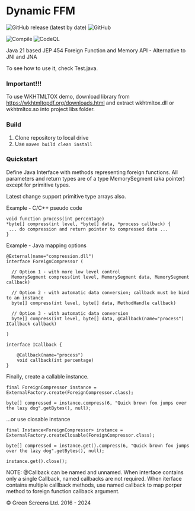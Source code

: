 # Dynamic FFM

![GitHub release (latest by date)](https://img.shields.io/github/v/release/greenscreens-io/dynamic-fmm?style=plastic)
![GitHub](https://img.shields.io/github/license/greenscreens-io/dynamic-fmm?style=plastic)

![Compile](https://github.com/greenscreens-io/dynamic-fmm/workflows/Compile/badge.svg?branch=master) 
![CodeQL](https://github.com/greenscreens-io/dynamic-fmm/workflows/CodeQL/badge.svg)

Java 21 based JEP 454 Foreign Function and Memory API  - Alternative to JNI and JNA

To see how to use it, check Test.java.

### Important!!!
 To use WKHTMLTOX demo, download library from https://wkhtmltopdf.org/downloads.html and extract wkhtmltox.dll or wkhtmltox.so into project libs folder.
 
### Build

1. Clone repository to local drive
2. Use ```maven build clean install```

### Quickstart

Define Java Interface with methods representing foreign functions.
All parameters and return types are of a type MemorySegment (aka pointer) except for primitive types.

Latest change support primitive type arrays also.

Example - C/C++ pseudo code

```
void function process(int percentage)
*byte[] compress(int level, *byte[] data, *process callback) {
 ... do compression and return pointer to compressed data ...
}
```

Example - Java mapping options

```
@External(name="compression.dll")
interface ForeignCompressor (

  // Option 1 - with more low level control
  MemorySegment compress(int level, MemorySegment data, MemorySegment callback)

  // Option 2 - with automatic data conversion; callback must be bind to an instance
  byte[] compress(int level, byte[] data, MethodHandle callback)

  // Option 3 - with automatic data conversion
  byte[] compress(int level, byte[] data, @Callback(name="process") ICallback callback)

)

interface ICallback {

    @Callback(name="process")
    void callback(int percentage)
}

```

Finally, create a callable instance.

```
final ForeignCompressor instance = ExternalFactory.create(ForeignCompressor.class);

byte[] compressed = instance.compress(6, "Quick brown fox jumps over the lazy dog".getBytes(), null);
```

...or use closable instance

```
final Instance<ForeignCompressor> instance = ExternalFactory.createClosable(ForeignCompressor.class);

byte[] compressed = instance.get().compress(6, "Quick brown fox jumps over the lazy dog".getBytes(), null);

instance.get().close();
```

NOTE: @Callback can be named and unnamed. When interface contains only a single Callback, named callbacks are not required.
When iterface contains multiple calllback methods, use named callback to map porper method to foreign function callback argument.

&copy; Green Screens Ltd. 2016 - 2024